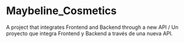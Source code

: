 # Maybeline_Cosmetics
A project that integrates Frontend and Backend through a new API / Un proyecto que integra Frontend y Backend a través de una nueva API.

